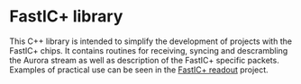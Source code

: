 # FastIC+ library
This C++ library is intended to simplify the development of projects with the FastIC+ chips. It contains routines for receiving, syncing and descrambling the Aurora stream as well as description of the FastIC+ specific packets. Examples of practical use can be seen in the [FastIC+ readout](https://github.com/WojtaCZ/fastic-readout-fw) project. 